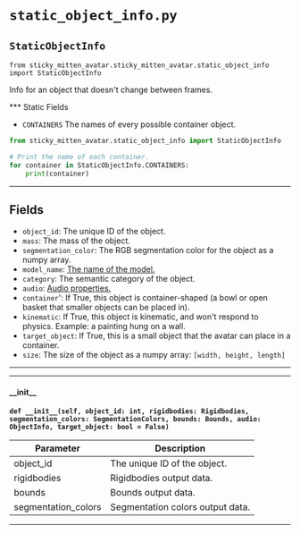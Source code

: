 # `static_object_info.py`

## `StaticObjectInfo`

`from sticky_mitten_avatar.sticky_mitten_avatar.static_object_info import StaticObjectInfo`

Info for an object that doesn't change between frames.

*** Static Fields

- `CONTAINERS` The names of every possible container object.

```python
from sticky_mitten_avatar.static_object_info import StaticObjectInfo

# Print the name of each container.
for container in StaticObjectInfo.CONTAINERS:
    print(container)
```

***

## Fields

- `object_id`: The unique ID of the object.
- `mass`: The mass of the object.
- `segmentation_color`: The RGB segmentation color for the object as a numpy array.
- `model_name`: [The name of the model.](https://github.com/threedworld-mit/tdw/blob/master/Documentation/python/librarian/model_librarian.md)
- `category`: The semantic category of the object.
- `audio`: [Audio properties.](https://github.com/threedworld-mit/tdw/blob/master/Documentation/python/py_impact.md#objectinfo)
- `container`': If True, this object is container-shaped (a bowl or open basket that smaller objects can be placed in).
- `kinematic`: If True, this object is kinematic, and won't respond to physics. Example: a painting hung on a wall.
- `target_object`: If True, this is a small object that the avatar can place in a container.
- `size`: The size of the object as a numpy array: `[width, height, length]`

***

***

#### \_\_init\_\_

**`def __init__(self, object_id: int, rigidbodies: Rigidbodies, segmentation_colors: SegmentationColors, bounds: Bounds, audio: ObjectInfo, target_object: bool = False)`**


| Parameter | Description |
| --- | --- |
| object_id | The unique ID of the object. |
| rigidbodies | Rigidbodies output data. |
| bounds | Bounds output data. |
| segmentation_colors | Segmentation colors output data. |

***

